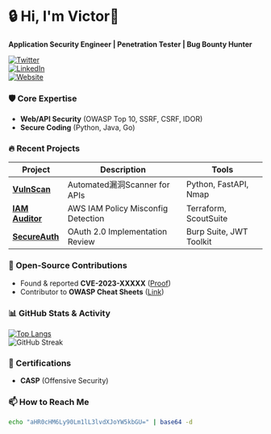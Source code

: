 # 🔒 Hi, I'm Victor🌹 
**Application Security Engineer | Penetration Tester | Bug Bounty Hunter**  

[![Twitter](https://img.shields.io/badge/-Twitter-1DA1F2?style=flat&logo=twitter&logoColor=white)](https://twitter.com/yourhandle)  
[![LinkedIn](https://img.shields.io/badge/-LinkedIn-0A66C2?style=flat&logo=linkedin&logoColor=white)](https://linkedin.com/in/yourprofile)  
[![Website](https://img.shields.io/badge/🌐-Personal_Site-8B5DF6?style=flat)](https://yourwebsite.com)  

### **🛡️ Core Expertise**  
- **Web/API Security** (OWASP Top 10, SSRF, CSRF, IDOR)  
- **Secure Coding** (Python, Java, Go)  

### **🔥 Recent Projects**  
| Project | Description | Tools |  
|---------|-------------|-------|  
| [**VulnScan**](https://github.com/you/repo) | Automated漏洞Scanner for APIs | Python, FastAPI, Nmap |  
| [**IAM Auditor**](https://github.com/you/repo) | AWS IAM Policy Misconfig Detection | Terraform, ScoutSuite |  
| [**SecureAuth**](https://github.com/you/repo) | OAuth 2.0 Implementation Review | Burp Suite, JWT Toolkit |  

### **🔬 Open-Source Contributions**  
- Found & reported **CVE-2023-XXXXX** ([Proof](https://github.com/vulnrepo))  
- Contributor to **OWASP Cheat Sheets** ([Link](https://owasp.org/www-project-cheat-sheets/))  

### **📊 GitHub Stats & Activity**  
[![Top Langs](https://github-readme-stats.vercel.app/api/top-langs/?username=iter-malum&layout=compact&hide=html,css&theme=radical)](https://github.com/iter-malum)  
![GitHub Streak](https://streak-stats.demolab.com?user=iter-malum&theme=dark&date_format=j%20M%5B%20Y%5D)  

### **📜 Certifications**  
- **CASP** (Offensive Security)  

### **📫 How to Reach Me**  
```bash
echo "aHR0cHM6Ly90Lm1lL3lvdXJoYW5kbGU=" | base64 -d
